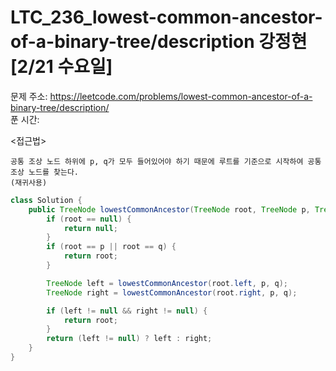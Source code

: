 #  LTC_236_lowest-common-ancestor-of-a-binary-tree/description 강정현 [2/21 수요일] </br>
문제 주소: https://leetcode.com/problems/lowest-common-ancestor-of-a-binary-tree/description/ </br>
푼 시간:  </br>

<접근법>
```
공통 조상 노드 하위에 p, q가 모두 들어있어야 하기 때문에 루트를 기준으로 시작하여 공통 조상 노드를 찾는다.
(재귀사용)
```


```java
class Solution {
    public TreeNode lowestCommonAncestor(TreeNode root, TreeNode p, TreeNode q) {
        if (root == null) {
            return null;
        }
        if (root == p || root == q) {
            return root;
        }

        TreeNode left = lowestCommonAncestor(root.left, p, q);
        TreeNode right = lowestCommonAncestor(root.right, p, q);

        if (left != null && right != null) {
            return root;
        }
        return (left != null) ? left : right;
    }
}
```
